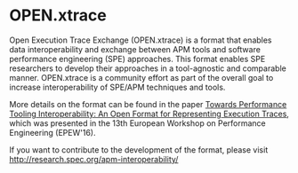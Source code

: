 # OPEN.xtrace
Open Execution Trace Exchange (OPEN.xtrace) is a format that enables data interoperability and exchange between APM tools and software performance engineering (SPE) approaches.
This format enables SPE researchers to develop their approaches in a tool-agnostic and comparable manner. OPEN.xtrace is a community effort as part of the overall goal to increase interoperability of SPE/APM techniques and tools.

More details on the format can be found in the paper <a href="http://dx.doi.org/10.1007/978-3-319-46433-6_7">Towards Performance Tooling Interoperability: An Open Format for Representing Execution Traces</a>, which was presented in the 13th European Workshop on Performance Engineering (EPEW'16).

If you want to contribute to the development of the format, please visit http://research.spec.org/apm-interoperability/
